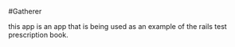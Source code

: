 #Gatherer

this app is an app that is being used as an example of the rails test prescription book.
